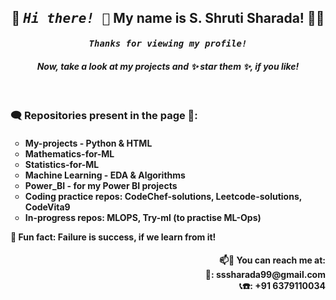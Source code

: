 <!--
**Shrutisharada99/Shrutisharada99** is a ✨ _special_ ✨ repository because its `README.md` (this file) appears on your GitHub profile.

Here are some ideas to get you started:

- 🔭 I’m currently working on ...
- 🌱 I’m currently learning ...
- 👯 I’m looking to collaborate on ...
- 🤔 I’m looking for help with ...
- 💬 Ask me about ...
- 📫 How to reach me: ...
- 😄 Pronouns: ...
- ⚡ Fun fact: ...
-->

<h2 align = center>🤩 <i><tt> Hi there! 👋</tt></i> My name is S. Shruti Sharada! 👩‍💻 </h2>
<h4 align = center><tt><i> Thanks for viewing my profile! </i></tt><br></h4>
<h4 align = center><i> Now, take a look at my projects and ✨ star them ✨, if you like! </i> </h4> <br>
<h3 align = justify> 🗨️ Repositories present in the page 📂: </h3> <h4> <ul type = circle>
  <li> My-projects - Python & HTML </li>
  <li> Mathematics-for-ML </li>
  <li> Statistics-for-ML </li>
  <li> Machine Learning - EDA & Algorithms </li>
  <li> Power_BI - for my Power BI projects </li>
  <li> Coding practice repos: CodeChef-solutions, Leetcode-solutions, CodeVita9 </li>
  <li> In-progress repos: MLOPS, Try-ml (to practise ML-Ops) </li>
</ul>
🥅  Fun fact: Failure is success, if we learn from it! </h4>
<h4 align = right> 
  📫💬 You can reach me at:<br>
  📧: sssharada99@gmail.com <br>
  📞☎️: +91 6379110034
</h4>
